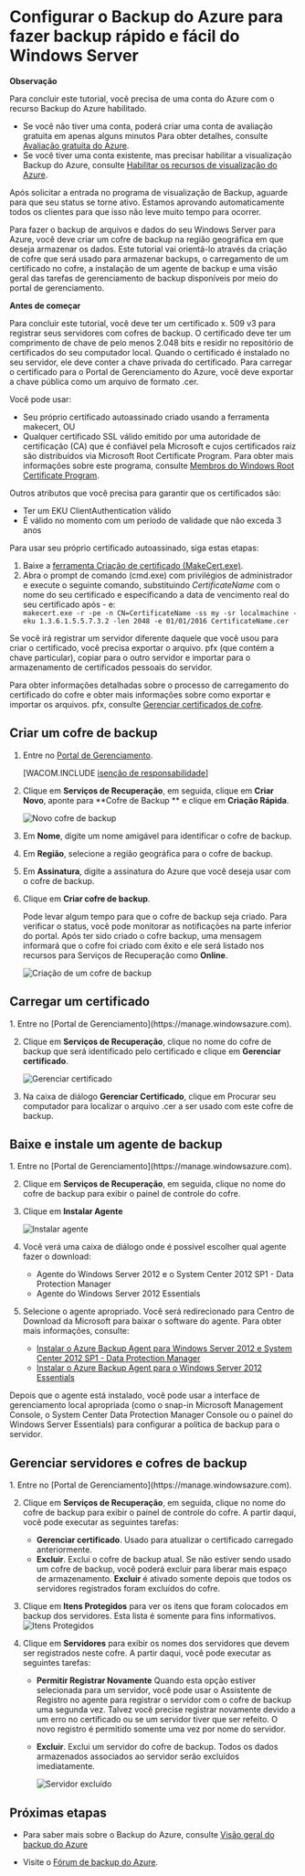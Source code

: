 <properties linkid="manage-services-recovery-configure-backup-vault" urlDisplayName="Configurar um cofre de backup" pageTitle="Configurar Serviços de Recuperação do Azure para fazer o backup da recuperação de desastres do Windows Server de forma rápida e fácil" metaKeywords="" description="Use este tutorial para aprender a usar o serviço de Backup na nuvem do Azure da Microsoft oferecendo backup do Windows Server para a nuvem." metaCanonical="" services="recovery-services" documentationCenter="" title="Configurar o backup do Azure para fazer o backup do Windows Server de forma rápida e fácil" authors=""  solutions="" writer="starra" manager="cynthn" editor="tysonn"  />



<h1><a id="configure-a-backup-vault-tutorial"></a>Configurar o Backup do Azure para fazer backup rápido e fácil do Windows Server</h1>
<div class="dev-callout"> 
<strong>Observação</strong>
 
<p>Para concluir este tutorial, você precisa de uma conta do Azure com o recurso Backup do Azure habilitado.</p>
<ul> 
<li>Se você não tiver uma conta, poderá criar uma conta de avaliação gratuita em apenas alguns minutos Para obter detalhes, consulte <a href="/pt-br/pricing/free-trial/">Avaliação gratuita do Azure</a>.</li> 
 
<li>Se você tiver uma conta existente, mas precisar habilitar a visualização Backup do Azure, consulte <a href="/pt-br/develop/net/tutorials/create-a-windows-azure-account/#enable" target="_blank">Habilitar os recursos de visualização do Azure</a>.</li>
</ul>
 
<p>Após solicitar a entrada no programa de visualização de Backup, aguarde para que seu status se torne ativo. Estamos aprovando automaticamente todos os clientes para que isso não leve muito tempo para ocorrer.</p> 
</div>
  

Para fazer o backup de arquivos e dados do seu Windows Server para Azure, você deve criar um cofre de backup na região geográfica em que deseja armazenar os dados. Este tutorial vai orientá-lo através da criação de cofre que será usado para armazenar backups, o carregamento de um certificado no cofre, a instalação de um agente de backup e uma visão geral das tarefas de gerenciamento de backup disponíveis por meio do portal de gerenciamento.

<div class="dev-callout"> 
<strong>Antes de começar</strong> 
<p>Para concluir este tutorial, você deve ter um certificado x. 509 v3 para registrar seus servidores com cofres de backup.  O certificado deve ter um comprimento de chave de pelo menos 2.048 bits e residir no repositório de certificados do seu computador local. Quando o certificado é instalado no seu servidor, ele deve conter a chave privada do certificado. Para carregar o certificado para o Portal de Gerenciamento do Azure, você deve exportar a chave pública como um arquivo de formato .cer.</p> 

<p>Você pode usar:</p> 
<ul>
<li>Seu próprio certificado autoassinado criado usando a ferramenta makecert, OU</li> 

<li>Qualquer certificado SSL válido emitido por uma autoridade de certificação (CA) que é confiável pela Microsoft e cujos certificados raiz são distribuídos via Microsoft Root Certificate Program. Para obter mais informações sobre este programa, consulte <a href="http://go.microsoft.com/fwlink/p/?LinkId=294666">Membros do Windows Root Certificate Program</a>.</li>
</ul> 

<p>Outros atributos que você precisa para garantir que os certificados são:</p> 

<ul>
<li>Ter um EKU ClientAuthentication válido</li>

<li>É válido no momento com um período de validade que não exceda 3 anos</li>  
</ul>

<p>Para usar seu próprio certificado autoassinado, siga estas etapas: </p>
<ol>
<li>Baixe a <a href="http://go.microsoft.com/fwlink/p/?LinkID=294662">ferramenta Criação de certificado (MakeCert.exe)</a>.</li>  


<li>Abra o prompt de comando (cmd.exe) com privilégios de administrador e execute o seguinte comando, substituindo <i>CertificateName</i> com o nome do seu certificado e especificando a data de vencimento real do seu certificado após - e: 
<code>
makecert.exe -r -pe -n CN=CertificateName -ss my -sr localmachine -eku 1.3.6.1.5.5.7.3.2 -len 2048 -e 01/01/2016 CertificateName.cer</code></li>
</ol>
<p>
Se você irá registrar um servidor diferente daquele que você usou para criar o certificado, você precisa exportar o arquivo. pfx (que contém a chave particular), copiar para o outro servidor e importar para o armazenamento de certificados pessoais do servidor. 
</p>
<p>
Para obter informações detalhadas sobre o processo de carregamento do certificado do cofre e obter mais informações sobre como exportar e importar os arquivos. pfx, consulte <a href="http://go.microsoft.com/fwlink/p/?LinkID=294662">Gerenciar certificados de cofre</a>.</p> 
</div>

<h2><a id="create"></a>Criar um cofre de backup</h2>

1. Entre no [Portal de Gerenciamento](https://manage.windowsazure.com).

	[WACOM.INCLUDE [isenção de responsabilidade](../includes/disclaimer.md)]

2. Clique em **Serviços de Recuperação**, em seguida, clique em **Criar Novo**, aponte para **Cofre de Backup ** e clique em **Criação Rápida**.

	![Novo cofre de backup][new-backup-vault]

3. Em **Nome**, digite um nome amigável para identificar o cofre de backup.

4. Em **Região**, selecione a região geográfica para o cofre de backup.  

5. Em **Assinatura**, digite a assinatura do Azure que você deseja usar com o cofre de backup. 


6. Clique em **Criar cofre de backup**.

	Pode levar algum tempo para que o cofre de backup seja criado. Para verificar o status, você pode monitorar as notificações na parte inferior do portal. Após ter sido criado o cofre backup, uma mensagem informará que o cofre foi criado com êxito e ele será listado nos recursos para Serviços de Recuperação como **Online**. 

	![Criação de um cofre de backup][backup-vault-create]

<h2><a id="upload"></a>Carregar um certificado</h2>
1. Entre no [Portal de Gerenciamento](https://manage.windowsazure.com).

2. Clique em **Serviços de Recuperação**, clique no nome do cofre de backup que será identificado pelo certificado e clique em **Gerenciar certificado**.
	
	![Gerenciar certificado][manage-cert]

3. Na caixa de diálogo **Gerenciar Certificado**, clique em Procurar seu computador para localizar o arquivo .cer a ser usado com este cofre de backup.
<h2><a id="download"></a>Baixe e instale um agente de backup</h2>
1. Entre no [Portal de Gerenciamento](https://manage.windowsazure.com).

2. Clique em **Serviços de Recuperação**, em seguida, clique no nome do cofre de backup para exibir o painel de controle do cofre.

3. Clique em **Instalar Agente** 
	
	![Instalar agente][install-agent]
4. Você verá uma caixa de diálogo onde é possível escolher qual agente fazer o download:
	* Agente do Windows Server 2012 e o System Center 2012 SP1 - Data Protection Manager
	* Agente do Windows Server 2012 Essentials
5. Selecione o agente apropriado. Você será redirecionado para Centro de Download da Microsoft para baixar o software do agente. Para obter mais informações, consulte:

	* [Instalar o Azure Backup Agent para Windows Server 2012 e System Center 2012 SP1 - Data Protection Manager](http://technet.microsoft.com/pt-br/library/hh831761.aspx#BKMK_installagent)
	* [Instalar o Azure Backup Agent para o Windows Server 2012 Essentials](http://technet.microsoft.com/pt-br/library/jj884318.aspx)

Depois que o agente está instalado, você pode usar a interface de gerenciamento local apropriada (como o snap-in Microsoft Management Console, o System Center Data Protection Manager Console ou o painel do Windows Server Essentials) para configurar a política de backup para o servidor.  

<h2><a id="manage"></a>Gerenciar servidores e cofres de backup</h2>
1. Entre no [Portal de Gerenciamento](https://manage.windowsazure.com).

2. Clique em **Serviços de Recuperação**, em seguida, clique no nome do cofre de backup para exibir o painel de controle do cofre. A partir daqui, você pode executar as seguintes tarefas:
	* **Gerenciar certificado**. Usado para atualizar o certificado carregado anteriormente.
	* **Excluir**. Exclui o cofre de backup atual. Se não estiver sendo usado um cofre de backup, você poderá excluir para liberar mais espaço de armazenamento. **Excluir** é ativado somente depois que todos os servidores registrados foram excluídos do cofre. 

3. Clique em **Itens Protegidos** para ver os itens que foram colocados em backup dos servidores. Esta lista é somente para fins informativos.  
![Itens Protegidos][protected-itmes]

4. Clique em **Servidores** para exibir os nomes dos servidores que devem ser registrados neste cofre. A partir daqui, você pode executar as seguintes tarefas:
	* **Permitir Registrar Novamente** Quando esta opção estiver selecionada para um servidor, você pode usar o Assistente de Registro no agente para registrar o servidor com o cofre de backup uma segunda vez. Talvez você precise registrar novamente devido a um erro no certificado ou se um servidor tiver que ser refeito. O novo registro é permitido somente uma vez por nome do servidor.
	* **Excluir**. Exclui um servidor do cofre de backup. Todos os dados armazenados associados ao servidor serão excluídos imediatamente.

		![Servidor excluído][deleted-server]

<h2><a id="next"></a>Próximas etapas</h2>

- Para saber mais sobre o Backup do Azure, consulte [Visão geral do backup do Azure](http://go.microsoft.com/fwlink/p/?LinkId=222425) 

- Visite o [Fórum de backup do Azure](http://go.microsoft.com/fwlink/p/?LinkId=290933).

[new-backup-vault]: ./media/backup-configure-vault/RS_howtobackup1.png
[backup-vault-create]: ./media/backup-configure-vault/RS_howtobackup2.png
[manage-cert]: ./media/backup-configure-vault/RS_howtoupload1.png
[install-agent]: ./media/backup-configure-vault/RS_howtodownload1.png
[deleted-server]: ./media/backup-configure-vault/RS_deletedserver.png
[protected-itmes]: ./media/backup-configure-vault/RS_protecteditems.png


